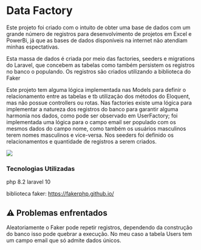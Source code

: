 # Data Factory

Este projeto foi criado com o intuito de obter uma base de dados com um grande número de registros para desenvolvimento de projetos em Excel e PowerBi, já que as bases de dados disponíveis na internet não atendiam minhas espectativas.

Esta massa de dados é criada por meio das factories, seeders e migrations do Laravel, que concebem as tabelas como também persistem os registros no banco o populando. Os registros são criados utilizando a biblioteca do Faker

Este projeto tem alguma lógica implementada nas Models para definir o relacionamento entre as tabelas e tb utilização dos métodos do Eloquent, mas não possue controllers ou rotas. Nas factories existe uma lógica para implementar a natureza dos registros do banco para garantir alguma harmonia nos dados, como pode ser observado em UserFactory; foi implementada uma lógica para o campo email ser populado com os mesmos dados do campo nome, como também os usuários masculinos terem nomes masculinos e vice-versa. Nos seeders foi definido os relacionamentos e quantidade de registros a serem criados.


[![](https://mermaid.ink/img/pako:eNp1ks9uwyAMxl8F-Zy-QK7dddqkapcJCXmx2yE1UBk4TEnefVBo1fQPnAw_vs_YnmDwxNADy5vFg-ConXYqr6_AEtQ8bzbzdA4MknAIHFSvNOT9iG2FyUYzoNAVqtgu-vxYLYWba2R-BB2t1RrW5Cr2YFvRT_GUhnjVbPFaVT1ntxj54MW-EjWhON8przN9Srb0X3OXOqFEYyO7e_-bi4Z-CJUCr75zQzXj2oUGQQcjy4iWcl-n8kRD_OWRNRSCeI_pGIvpklFM0e_-3AB9lMQdpBPl6rRhgH6Px5BPS1-9vNdZOY9MByd0395fmOUf9inBxQ?type=png)](https://mermaid.live/edit#pako:eNp1ks9uwyAMxl8F-Zy-QK7dddqkapcJCXmx2yE1UBk4TEnefVBo1fQPnAw_vs_YnmDwxNADy5vFg-ConXYqr6_AEtQ8bzbzdA4MknAIHFSvNOT9iG2FyUYzoNAVqtgu-vxYLYWba2R-BB2t1RrW5Cr2YFvRT_GUhnjVbPFaVT1ntxj54MW-EjWhON8przN9Srb0X3OXOqFEYyO7e_-bi4Z-CJUCr75zQzXj2oUGQQcjy4iWcl-n8kRD_OWRNRSCeI_pGIvpklFM0e_-3AB9lMQdpBPl6rRhgH6Px5BPS1-9vNdZOY9MByd0395fmOUf9inBxQ)


### Tecnologias Utilizadas

php 8.2
laravel 10

biblioteca faker:
https://fakerphp.github.io/



## ⚠️ Problemas enfrentados

Aleatoriamente o Faker pode repetir registros, dependendo da construção do banco isso pode quebrar a execução. No meu caso a tabela Users tem um campo email que só admite dados únicos.
